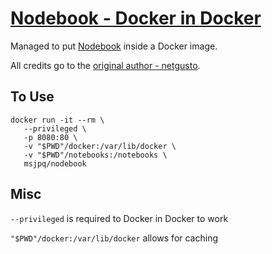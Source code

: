 # [Nodebook - Docker in Docker](https://ms-jpq.github.io/nodebook-docker/)

Managed to put [Nodebook](https://github.com/netgusto/nodebook) inside a Docker image.

All credits go to the [original author - netgusto](https://github.com/netgusto/).

## To Use

```shell
docker run -it --rm \
   --privileged \
   -p 8080:80 \
   -v "$PWD"/docker:/var/lib/docker \
   -v "$PWD"/notebooks:/notebooks \
   msjpq/nodebook
```

## Misc

`--privileged` is required to Docker in Docker to work

`"$PWD"/docker:/var/lib/docker` allows for caching
